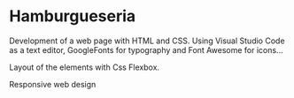 # Hamburgueseria
Development of a web page with HTML and CSS.
Using Visual Studio Code as a text editor, GoogleFonts for typography and Font Awesome for icons...

Layout of the elements with Css Flexbox.

Responsive web design
